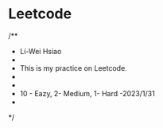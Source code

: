 # Leetcode
/**
* Li-Wei Hsiao
*
* This is my practice on Leetcode.
* 
* 
* 10 - Eazy, 2- Medium, 1- Hard -2023/1/31
*
*/



